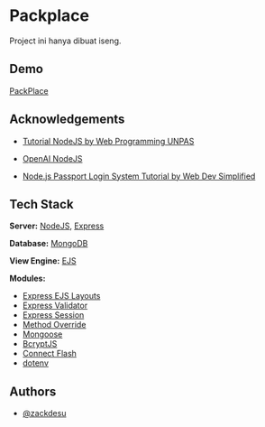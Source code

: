 # Packplace

Project ini hanya dibuat iseng.

## Demo

[PackPlace](http://www.packplace.my.id)

## Acknowledgements

- [Tutorial NodeJS by Web Programming UNPAS](https://www.youtube.com/watch?v=sSLJx5t4OJ4&list=PLFIM0718LjIW-XBdVOerYgKegBtD6rSfD)

- [OpenAI NodeJS](https://openai.com)

- [Node.js Passport Login System Tutorial by Web Dev Simplified](https://youtu.be/-RCnNyD0L-s)

## Tech Stack

**Server:** [NodeJS](https://nodejs.org), [Express](https://www.npmjs.com/package/express)

**Database:** [MongoDB](https://www.mongodb.com/)

**View Engine:** [EJS](https://www.npmjs.com/package/ejs)

**Modules:**

- [Express EJS Layouts](https://www.npmjs.com/package/express-ejs-layouts)
- [Express Validator](https://www.npmjs.com/package/express-validator)
- [Express Session](https://www.npmjs.com/package/express-session)
- [Method Override](https://www.npmjs.com/package/method-override)
- [Mongoose](https://www.npmjs.com/package/mongoose)
- [BcryptJS](https://www.npmjs.com/package/bcryptjs)
- [Connect Flash](https://www.npmjs.com/package/connect-flash)
- [dotenv](https://www.npmjs.com/package/dotenv)

## Authors

- [@zackdesu](https://www.github.com/zackdesu)
